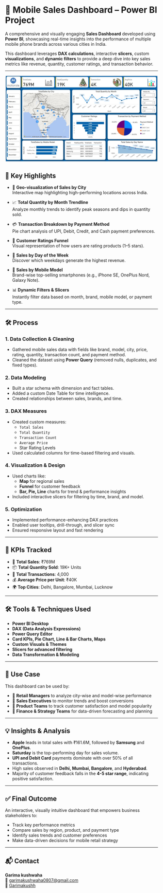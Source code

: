 # 📱 Mobile Sales Dashboard – Power BI Project


A comprehensive and visually engaging **Sales Dashboard** developed using **Power BI**, showcasing real-time insights into the performance of multiple mobile phone brands across various cities in India.

This dashboard leverages **DAX calculations**, interactive **slicers**, custom **visualizations**, and **dynamic filters** to provide a deep dive into key sales metrics like revenue, quantity, customer ratings, and transaction behavior.

---
![Dashboard Screenshot](./powerBi_Project.jpg)
## 🚀 Key Highlights

- 📍 **Geo-visualization of Sales by City**  
  Interactive map highlighting high-performing locations across India.

- 📈 **Total Quantity by Month Trendline**  
  Analyze monthly trends to identify peak seasons and dips in quantity sold.

- 💳 **Transaction Breakdown by Payment Method**  
  Pie chart analysis of UPI, Debit, Credit, and Cash payment preferences.

- 🌟 **Customer Ratings Funnel**  
  Visual representation of how users are rating products (1–5 stars).

- 📅 **Sales by Day of the Week**  
  Discover which weekdays generate the highest revenue.

- 📱 **Sales by Mobile Model**  
  Brand-wise top-selling smartphones (e.g., iPhone SE, OnePlus Nord, Galaxy Note).

- 📊 **Dynamic Filters & Slicers**  
  Instantly filter data based on month, brand, mobile model, or payment type.

---

## 🛠️ Process

### 1. **Data Collection & Cleaning**
- Gathered mobile sales data with fields like brand, model, city, price, rating, quantity, transaction count, and payment method.
- Cleaned the dataset using **Power Query** (removed nulls, duplicates, and fixed types).

### 2. **Data Modeling**
- Built a star schema with dimension and fact tables.
- Added a custom Date Table for time intelligence.
- Created relationships between sales, brands, and time.

### 3. **DAX Measures**
- Created custom measures:
  - `Total Sales`
  - `Total Quantity`
  - `Transaction Count`
  - `Average Price`
  - Star Rating Levels
- Used calculated columns for time-based filtering and visuals.

### 4. **Visualization & Design**
- Used charts like:
  - **Map** for regional sales
  - **Funnel** for customer feedback
  - **Bar, Pie, Line** charts for trend & performance insights
- Included interactive slicers for filtering by time, brand, and model.

### 5. **Optimization**
- Implemented performance-enhancing DAX practices
- Enabled user tooltips, drill-through, and slicer sync
- Ensured responsive layout and fast rendering

---

## 📌 KPIs Tracked

- 🧾 **Total Sales**: ₹769M  
- 📦 **Total Quantity Sold**: 19K+ Units  
- 💼 **Total Transactions**: 4,000  
- 💰 **Average Price per Unit**: ₹40K  
- 🌍 **Top Cities**: Delhi, Bangalore, Mumbai, Lucknow

---

## 🛠️ Tools & Techniques Used

- **Power BI Desktop**
- **DAX (Data Analysis Expressions)**
- **Power Query Editor**
- **Card KPIs, Pie Chart, Line & Bar Charts, Maps**
- **Custom Visuals & Themes**
- **Slicers for advanced filtering**
- **Data Transformation & Modeling**

---


## 💼 Use Case

This dashboard can be used by:

- 🔹 **Retail Managers** to analyze city-wise and model-wise performance  
- 🔹 **Sales Executives** to monitor trends and boost conversions  
- 🔹 **Product Teams** to track customer satisfaction and model popularity  
- 🔹 **Finance & Strategy Teams** for data-driven forecasting and planning

---

## 💡 Insights & Analysis

- **Apple** leads in total sales with ₹161.6M, followed by **Samsung** and **OnePlus**.
- **Saturday** is the top-performing day for sales volume.
- **UPI and Debit Card** payments dominate with over 50% of all transactions.
- High sales observed in **Delhi, Mumbai, Bangalore**, and **Hyderabad**.
- Majority of customer feedback falls in the **4-5 star range**, indicating positive satisfaction.

---

## ✅ Final Outcome

An interactive, visually intuitive dashboard that empowers business stakeholders to:
- Track key performance metrics
- Compare sales by region, product, and payment type
- Identify sales trends and customer preferences
- Make data-driven decisions for mobile retail strategy
---

## 📬 Contact

**Garima kushwaha**  
📧 garimakushwaha0807@gmail.com  
🔗 [Garimakushh](https://https://github.com/Garimakushh/)
